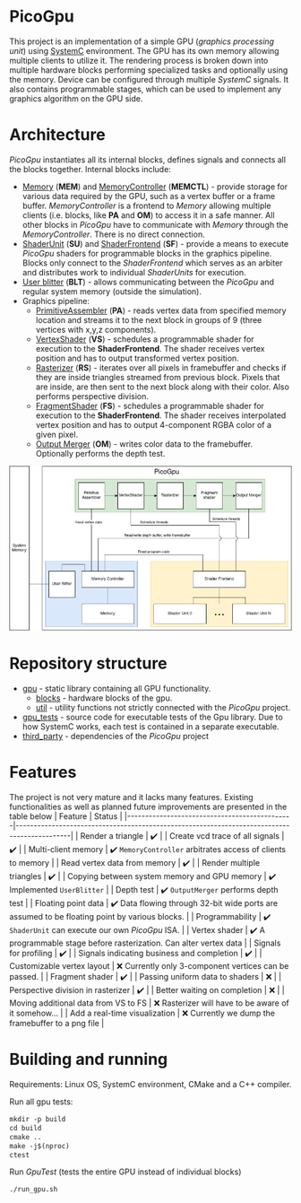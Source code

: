 # PicoGpu
This project is an implementation of a simple GPU (*graphics processing unit*) using [SystemC](https://systemc.org/) environment. The GPU has its own memory allowing multiple clients to utilize it. The rendering process is broken down into multiple hardware blocks performing specialized tasks and optionally using the memory. Device can be configured through multiple *SystemC* signals. It also contains programmable stages, which can be used to implement any graphics algorithm on the GPU side.

# Architecture
*PicoGpu* instantiates all its internal blocks, defines signals and connects all the blocks together. Internal blocks include:

- [Memory](gpu/blocks/memory.h) (**MEM**) and [MemoryController](gpu/blocks/memory_controller.h) (**MEMCTL**) - provide storage for various data required by the GPU, such as a vertex buffer or a frame buffer. *MemoryController* is a frontend to *Memory* allowing multiple clients (i.e. blocks, like **PA** and **OM**) to access it in a safe manner. All other blocks in *PicoGpu* have to communicate with *Memory* through the *MemoryController*. There is no direct connection.
- [ShaderUnit](gpu/blocks/shader_array/shader_unit.h) (**SU**) and [ShaderFrontend](gpu/blocks/shader_array/shader_frontend.h) (**SF**) - provide a means to execute *PicoGpu* shaders for programmable blocks in the graphics pipeline. Blocks only connect to the *ShaderFrontend* which serves as an arbiter and distributes work to individual *ShaderUnits* for execution.
- [User blitter](gpu/blocks/user_blitter.h) (**BLT**) - allows communicating between the *PicoGpu* and regular system memory (outside the simulation).
- Graphics pipeline:
  - [PrimitiveAssembler](gpu/blocks/primitive_assembler.h) (**PA**) - reads vertex data from specified memory location and streams it to the next block in groups of 9 (three vertices with x,y,z components).
  - [VertexShader](gpu/blocks/vertex_shader.h) (**VS**) - schedules a programmable shader for execution to the **ShaderFrontend**. The shader receives vertex position and has to output transformed vertex position.
  - [Rasterizer](gpu/blocks/rasterizer.h) (**RS**) - iterates over all pixels in framebuffer and checks if they are inside triangles streamed from previous block. Pixels that are inside, are then sent to the next block along with their color. Also performs perspective division.
  - [FragmentShader](gpu/blocks/fragment_shader.h) (**FS**) - schedules a programmable shader for execution to the **ShaderFrontend**. The shader receives interpolated vertex position and has to output 4-component RGBA color of a given pixel.
  - [Output Merger](gpu/blocks/output_merger.h) (**OM**) - writes color data to the framebuffer. Optionally performs the depth test.


![Architecture diagram](img/architecture.png)


# Repository structure
- [gpu](gpu) - static library containing all GPU functionality.
  - [blocks](gpu/blocks) - hardware blocks of the gpu.
  - [util](gpu/util) - utility functions not strictly connected with the *PicoGpu* project.
- [gpu_tests](gpu_tests) - source code for executable tests of the Gpu library. Due to how SystemC works, each test is contained in a separate executable.
- [third_party](third_party) - dependencies of the *PicoGpu* project

# Features
The project is not very mature and it lacks many features. Existing functionalities as well as planned future improvements are presented in the table below
| Feature                                      | Status                                                                                      |
|----------------------------------------------|---------------------------------------------------------------------------------------------|
| Render a triangle                            | :heavy_check_mark:                                                                          |
| Create vcd trace of all signals              | :heavy_check_mark:                                                                          |
| Multi-client memory                          | :heavy_check_mark: `MemoryController` arbitrates access of clients to memory                |
| Read vertex data from memory                 | :heavy_check_mark:                                                                          |
| Render multiple triangles                    | :heavy_check_mark:                                                                          |
| Copying between system memory and GPU memory | :heavy_check_mark: Implemented `UserBlitter`                                                |
| Depth test                                   | :heavy_check_mark: `OutputMerger` performs depth test                                       |
| Floating point data                          | :heavy_check_mark: Data flowing through 32-bit wide ports are assumed to be floating point by various blocks. |
| Programmability                              | :heavy_check_mark: `ShaderUnit` can execute our own *PicoGpu* ISA.                          |
| Vertex shader                                | :heavy_check_mark: A programmable stage before rasterization. Can alter vertex data         |
| Signals for profiling                        | :heavy_check_mark:                                                                          |
| Signals indicating business and completion   | :heavy_check_mark:                                                                          |
| Customizable vertex layout                   | :x: Currently only 3-component vertices can be passed.                                      |
| Fragment shader                              | :heavy_check_mark:                                                                          |
| Passing uniform data to shaders              | :x:                                                                                         |
| Perspective division in rasterizer           | :heavy_check_mark:                                                                          |
| Better waiting on completion                 | :x:                                                                                         |
| Moving additional data from VS to FS         | :x: Rasterizer will have to be aware of it somehow...                                       |
| Add a real-time visualization                | :x: Currently we dump the framebuffer to a png file                                         |


# Building and running
Requirements: Linux OS, SystemC environment, CMake and a C++ compiler.

Run all gpu tests:
```
mkdir -p build
cd build
cmake ..
make -j$(nproc)
ctest
```

Run *GpuTest* (tests the entire GPU instead of individual blocks)
```
./run_gpu.sh
```

